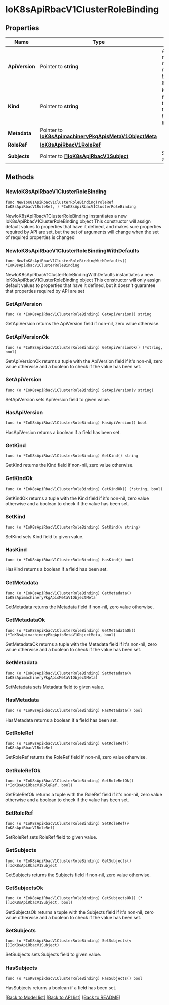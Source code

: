 # IoK8sApiRbacV1ClusterRoleBinding

## Properties

Name | Type | Description | Notes
------------ | ------------- | ------------- | -------------
**ApiVersion** | Pointer to **string** | APIVersion defines the versioned schema of this representation of an object. Servers should convert recognized schemas to the latest internal value, and may reject unrecognized values. More info: https://git.k8s.io/community/contributors/devel/sig-architecture/api-conventions.md#resources | [optional] 
**Kind** | Pointer to **string** | Kind is a string value representing the REST resource this object represents. Servers may infer this from the endpoint the client submits requests to. Cannot be updated. In CamelCase. More info: https://git.k8s.io/community/contributors/devel/sig-architecture/api-conventions.md#types-kinds | [optional] 
**Metadata** | Pointer to [**IoK8sApimachineryPkgApisMetaV1ObjectMeta**](IoK8sApimachineryPkgApisMetaV1ObjectMeta.md) |  | [optional] 
**RoleRef** | [**IoK8sApiRbacV1RoleRef**](IoK8sApiRbacV1RoleRef.md) |  | 
**Subjects** | Pointer to [**[]IoK8sApiRbacV1Subject**](IoK8sApiRbacV1Subject.md) | Subjects holds references to the objects the role applies to. | [optional] 

## Methods

### NewIoK8sApiRbacV1ClusterRoleBinding

`func NewIoK8sApiRbacV1ClusterRoleBinding(roleRef IoK8sApiRbacV1RoleRef, ) *IoK8sApiRbacV1ClusterRoleBinding`

NewIoK8sApiRbacV1ClusterRoleBinding instantiates a new IoK8sApiRbacV1ClusterRoleBinding object
This constructor will assign default values to properties that have it defined,
and makes sure properties required by API are set, but the set of arguments
will change when the set of required properties is changed

### NewIoK8sApiRbacV1ClusterRoleBindingWithDefaults

`func NewIoK8sApiRbacV1ClusterRoleBindingWithDefaults() *IoK8sApiRbacV1ClusterRoleBinding`

NewIoK8sApiRbacV1ClusterRoleBindingWithDefaults instantiates a new IoK8sApiRbacV1ClusterRoleBinding object
This constructor will only assign default values to properties that have it defined,
but it doesn't guarantee that properties required by API are set

### GetApiVersion

`func (o *IoK8sApiRbacV1ClusterRoleBinding) GetApiVersion() string`

GetApiVersion returns the ApiVersion field if non-nil, zero value otherwise.

### GetApiVersionOk

`func (o *IoK8sApiRbacV1ClusterRoleBinding) GetApiVersionOk() (*string, bool)`

GetApiVersionOk returns a tuple with the ApiVersion field if it's non-nil, zero value otherwise
and a boolean to check if the value has been set.

### SetApiVersion

`func (o *IoK8sApiRbacV1ClusterRoleBinding) SetApiVersion(v string)`

SetApiVersion sets ApiVersion field to given value.

### HasApiVersion

`func (o *IoK8sApiRbacV1ClusterRoleBinding) HasApiVersion() bool`

HasApiVersion returns a boolean if a field has been set.

### GetKind

`func (o *IoK8sApiRbacV1ClusterRoleBinding) GetKind() string`

GetKind returns the Kind field if non-nil, zero value otherwise.

### GetKindOk

`func (o *IoK8sApiRbacV1ClusterRoleBinding) GetKindOk() (*string, bool)`

GetKindOk returns a tuple with the Kind field if it's non-nil, zero value otherwise
and a boolean to check if the value has been set.

### SetKind

`func (o *IoK8sApiRbacV1ClusterRoleBinding) SetKind(v string)`

SetKind sets Kind field to given value.

### HasKind

`func (o *IoK8sApiRbacV1ClusterRoleBinding) HasKind() bool`

HasKind returns a boolean if a field has been set.

### GetMetadata

`func (o *IoK8sApiRbacV1ClusterRoleBinding) GetMetadata() IoK8sApimachineryPkgApisMetaV1ObjectMeta`

GetMetadata returns the Metadata field if non-nil, zero value otherwise.

### GetMetadataOk

`func (o *IoK8sApiRbacV1ClusterRoleBinding) GetMetadataOk() (*IoK8sApimachineryPkgApisMetaV1ObjectMeta, bool)`

GetMetadataOk returns a tuple with the Metadata field if it's non-nil, zero value otherwise
and a boolean to check if the value has been set.

### SetMetadata

`func (o *IoK8sApiRbacV1ClusterRoleBinding) SetMetadata(v IoK8sApimachineryPkgApisMetaV1ObjectMeta)`

SetMetadata sets Metadata field to given value.

### HasMetadata

`func (o *IoK8sApiRbacV1ClusterRoleBinding) HasMetadata() bool`

HasMetadata returns a boolean if a field has been set.

### GetRoleRef

`func (o *IoK8sApiRbacV1ClusterRoleBinding) GetRoleRef() IoK8sApiRbacV1RoleRef`

GetRoleRef returns the RoleRef field if non-nil, zero value otherwise.

### GetRoleRefOk

`func (o *IoK8sApiRbacV1ClusterRoleBinding) GetRoleRefOk() (*IoK8sApiRbacV1RoleRef, bool)`

GetRoleRefOk returns a tuple with the RoleRef field if it's non-nil, zero value otherwise
and a boolean to check if the value has been set.

### SetRoleRef

`func (o *IoK8sApiRbacV1ClusterRoleBinding) SetRoleRef(v IoK8sApiRbacV1RoleRef)`

SetRoleRef sets RoleRef field to given value.


### GetSubjects

`func (o *IoK8sApiRbacV1ClusterRoleBinding) GetSubjects() []IoK8sApiRbacV1Subject`

GetSubjects returns the Subjects field if non-nil, zero value otherwise.

### GetSubjectsOk

`func (o *IoK8sApiRbacV1ClusterRoleBinding) GetSubjectsOk() (*[]IoK8sApiRbacV1Subject, bool)`

GetSubjectsOk returns a tuple with the Subjects field if it's non-nil, zero value otherwise
and a boolean to check if the value has been set.

### SetSubjects

`func (o *IoK8sApiRbacV1ClusterRoleBinding) SetSubjects(v []IoK8sApiRbacV1Subject)`

SetSubjects sets Subjects field to given value.

### HasSubjects

`func (o *IoK8sApiRbacV1ClusterRoleBinding) HasSubjects() bool`

HasSubjects returns a boolean if a field has been set.


[[Back to Model list]](../README.md#documentation-for-models) [[Back to API list]](../README.md#documentation-for-api-endpoints) [[Back to README]](../README.md)


